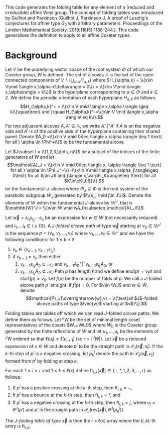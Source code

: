 This code generates the folding table for any element of a (reduced and irreducible) affine Weyl group. The concept of folding tables was introduced by Guilhot and Parkinson (Guilhot J, Parkinson J. A proof of Lusztig's conjectures for affine type $\tilde{G}_2$ with arbitrary parameters. Proceedings of the London Mathematical Society. 2019;118(5):1188-244.). This code generalises the definition to apply to all affine Coxeter types.

# Background

Let $V$ be the underlying vector space of the root system $\Phi$ of which our Coxeter group, $W$ is defined. The set of alcoves $\mathbb{A}$ is the set of the open connected components of $V\backslash (\bigcup _{\alpha,k}H_{\alpha,k})$ where $H_{\alpha,k} = \\{x\in V\mid \langle x,\alpha-k\delta\rangle = 0\\} = \\{x\in V\mid \langle x,\alpha\rangle = k\\}$ is the hyperplane corresponding to $\alpha\in \Phi$ and $k\in \mathbb{Z}$. We define the periodic orientation of each hyperplane $H_{\alpha,k}$ as follows:
$$H_{\alpha,k}^+ = \\{x\in V \mid \langle x,\alpha \rangle \geq k\\}\quad\text{ and }\quad H_{\alpha,k}^-=\\{x\in V \mid \langle x,\alpha \rangle\leq k\\}.$$
For two adjuacent alcoves $A,A'\in \mathbb{A}$, we write $A {^-}| ^+ A'$ if $A$ is on the negative side and $A'$ is of the positive side of the hyperplane containing their shared panel. Denote $A_0 =\\{x\in V \mid 0\leq \langle x,\alpha \rangle \leq 1 \text{ for all } \alpha \in \Phi^+\\}$ to be the fundamental alcove. 

Let $J\subset I = \\{1,2,3,\dots, n\\}$ be a subset of the indices of the finite generators of $W$ and let
$$\mathcal{A}_J = \\{x\in V \mid  0\leq \langle x, \alpha \rangle \leq 1 \text{ for all } \alpha \in \Phi_J^+\\}=\\{x\in V\mid \langle x,\alpha_j\rangle\geq 0\text{ for all $j\in J$ and }\langle x,\varphi_K\rangle\leq 1\text{ for all $K\in\cK(J)$}\\}.$$
be the fundamental $J$-alcove where $\Phi_J\subseteq \Phi$ is the root system of the parabolic subgroup $W_J$ generated by $\\{s_j \mid j\in J\\}$. Denote the elements of $W$ within the fundamental $J$-alcove by $\mathbb{W}^J$, that is $\mathbb{W}^J = \\{w\in W \mid wA_0\subseteq \mathcal{A}_J\\}$.

Let $\overrightarrow{w} = s_{i_1}s_{i_2}\cdots s_{i_\ell}$ be an expression for $w\in W$ (not necessarily reduced) and $i_1,\dots i_\ell\in I\cup\{0\}$. A *$J$-folded alcove path* of type $\vec{w}$ starting at $v_0\in \mathbb{W}^J$ is the sequence $p = (v_0,v_1,\dots,v_\ell)$ where $v_1,\dots, v_\ell\in \mathbb{W}^J$ and we have the following conditions: for $1\leq k\leq \ell$
1. $v_k\in \{v_{k-1},v_{k-1}s_{i_k}\}$
2. if $v_{k-1} = v_k$ then either 
    1. $v_{k-1}s_{i_k}A_0\subseteq \mathcal{A}_J$ and $v_{k-1}A_0{^+}|^-v_{k-1}s_{i_k}A_0$, or 
    2. $v_{k-1}s_{i_k}A_0\nsubseteq \mathcal{A}_J$
Path $p$ has length $\ell$ and we define $\mathrm{end}(p) = v_\ell\sigma$ and $\mathrm{start}(p) = v_0$. Let $f(p)$ be the number of folds of $p$. We call a $J$-folded alcove path $p$ 'straight' if $f(p) = 0$. For $v\in \WJ$ and $w\in \widetilde{W}$, denote
$$\mathcal{P}_J(\overrightarrow{w},v) = \\{\text{all $J$-folded alcove paths of type $\vec{w}$ starting at $v$}\\}.$$

Folding tables are tables off which we can read $J$-folded alcove paths. We define them as follows. Let ${^J}W$ be the set of minimal length coset representatives of the cosets $W_J\W_0$ where $W_0$ is the Coxeter group generated by the finite reflections of $W$ and let $u_1,\dots, u_r$ be the elements of ${^J}W$ ordered so that $\ell(u_i)\leq \ell(u_{i+1})$ (so $r = |{^J}W|$). Let $\vec{x}$ be a reduced expression of $x\in W$ and denote $p^i$ to be the straight path in $\mathcal{P}_J(\vec{x},u_i)$. If the $k$-th step of $p^i$ is a negative crossing, let $p_k^i$ denote the path in $\mathcal{P}_J(\vec{x},u_j)$ formed from $p^i$ by folding at step $k$. 
    
For each $1\leq i\leq r$ and $1\leq k\leq \ell(x)$ define $\mathsf{ft}_{i,k}(\vec{x})\in \{-,*,1,2,3,\dots, r\}$ as follows: 

1. If $p^i$ has a positive crossing at the $k$-th step, then $\mathsf{ft}_{i,k} = -$,
2. If $p^i$ has a bounce at the $k$-th step, then $\mathrm{ft}_{i,k} = *$, and 
3. If $p^i$ has a negative crossing at the $k$-th step, then $\mathsf{ft}_{i,k} = j$, where $u_{j} = \theta^J(p')$ and $p'$ is the straight path in $\mathcal{P}_J(\mathrm{rev}(\vec{x}),\theta^J(p_k^i))$

The *$J$-folding table of type $\vec{x}$* is then the $r\times \ell(x)$ array where the $(i,k)$-th entry is $\mathsf{ft}_{i,k}$. 


